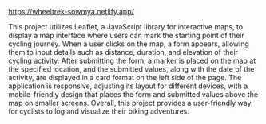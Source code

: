 https://wheeltrek-sowmya.netlify.app/

This project utilizes Leaflet, a JavaScript library for interactive maps, to display a map interface where users can mark the starting point of their cycling journey. 
When a user clicks on the map, a form appears, allowing them to input details such as distance, duration, and elevation of their cycling activity. 
After submitting the form, a marker is placed on the map at the specified location, and the submitted values, along with the date of the activity, 
are displayed in a card format on the left side of the page. The application is responsive, adjusting its layout for different devices, 
with a mobile-friendly design that places the form and submitted values above the map on smaller screens.
Overall, this project provides a user-friendly way for cyclists to log and visualize their biking adventures.
